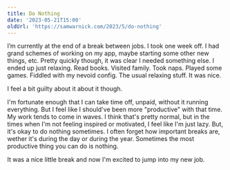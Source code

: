 ```yaml
---
title: Do Nothing
date: '2023-05-21T15:00'
oldUrl: 'https://samwarnick.com/2023/5/do-nothing'
---
```


I’m currently at the end of a break between jobs. I took one week off. I had grand schemes of working on my app, maybe starting some other new things, etc. Pretty quickly though, it was clear I needed something else. I ended up just relaxing. Read books. Visited family. Took naps. Played some games. Fiddled with my nevoid config. The usual relaxing stuff. It was nice.

I feel a bit guilty about it about it though.

I'm fortunate enough that I can take time off, unpaid, without it running everything. But I feel like I should've been more "productive" with that time. My work tends to come in waves. I think that's pretty normal, but in the times when I'm not feeling inspired or motivated, I feel like I'm just lazy. But, it's okay to do nothing sometimes. I often forget how important breaks are, wether it's during the day or during the year. Sometimes the most productive thing you can do is nothing.

It was a nice little break and now I'm excited to jump into my new job.
